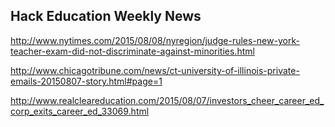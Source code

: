 ## Hack Education Weekly News

http://www.nytimes.com/2015/08/08/nyregion/judge-rules-new-york-teacher-exam-did-not-discriminate-against-minorities.html

http://www.chicagotribune.com/news/ct-university-of-illinois-private-emails-20150807-story.html#page=1

http://www.realcleareducation.com/2015/08/07/investors_cheer_career_ed_corp_exits_career_ed_33069.html
